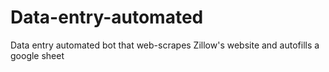 # Data-entry-automated
Data entry automated bot that web-scrapes Zillow's website and autofills a google sheet
